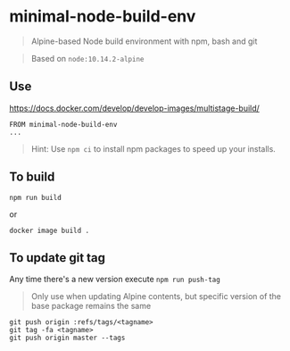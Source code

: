 # minimal-node-build-env

> Alpine-based Node build environment with npm, bash and git

> Based on `node:10.14.2-alpine`

## Use

https://docs.docker.com/develop/develop-images/multistage-build/

```
FROM minimal-node-build-env
...
```

> Hint: Use `npm ci` to install npm packages to speed up your installs.

## To build

```
npm run build
```

or

```
docker image build .
```

## To update git tag

Any time there's a new version execute `npm run push-tag`

> Only use when updating Alpine contents, but specific version of the base package remains the same

```
git push origin :refs/tags/<tagname>
git tag -fa <tagname>
git push origin master --tags
```
